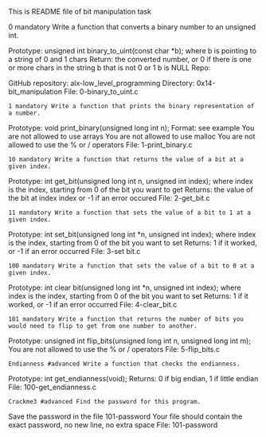 This is README file of bit manipulation task

 
    0 mandatory Write a function that converts a binary number to an unsigned int.

Prototype: unsigned int binary_to_uint(const char *b); where b is pointing to a string of 0 and 1 chars Return: the converted number, or 0 if there is one or more chars in the string b that is not 0 or 1 b is NULL Repo:

GitHub repository: alx-low_level_programming Directory: 0x14-bit_manipulation File: 0-binary_to_uint.c

    1 mandatory Write a function that prints the binary representation of a number.

Prototype: void print_binary(unsigned long int n); Format: see example You are not allowed to use arrays You are not allowed to use malloc You are not allowed to use the % or / operators File: 1-print_binary.c

    10 mandatory Write a function that returns the value of a bit at a given index.

Prototype: int get_bit(unsigned long int n, unsigned int index); where index is the index, starting from 0 of the bit you want to get Returns: the value of the bit at index index or -1 if an error occured File: 2-get_bit.c

    11 mandatory Write a function that sets the value of a bit to 1 at a given index.

Prototype: int set_bit(unsigned long int *n, unsigned int index); where index is the index, starting from 0 of the bit you want to set Returns: 1 if it worked, or -1 if an error occurred File: 3-set bit.c

    100 mandatory Write a function that sets the value of a bit to 0 at a given index.

Prototype: int clear bit(unsigned long int *n, unsigned int index); where index is the index, starting from 0 of the bit you want to set Returns: 1 if it worked, or -1 if an error occurred File: 4-clear_bit.c

    101 mandatory Write a function that returns the number of bits you would need to flip to get from one number to another.

Prototype: unsigned int flip_bits(unsigned long int n, unsigned long int m); You are not allowed to use the % or / operators File: 5-flip_bits.c

    Endianness #advanced Write a function that checks the endianness.

Prototype: int get_endianness(void); Returns: 0 if big endian, 1 if little endian File: 100-get_endianness.c

    Crackme3 #advanced Find the password for this program.

Save the password in the file 101-password Your file should contain the exact password, no new line, no extra space File: 101-password

